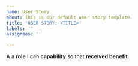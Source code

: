 ```yaml
---
name: User Story
about: This is our default user story template.
title: 'USER STORY: <TITLE>'
labels: ''
assignees: ''

---
```


A a **role** I can **capability** so that **received benefit**
